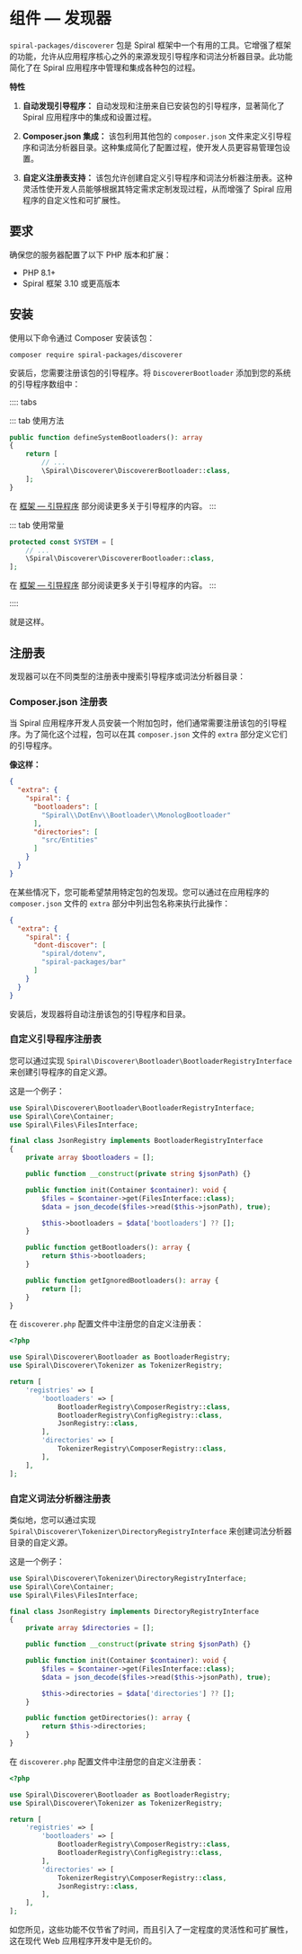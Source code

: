 # 组件 — 发现器

`spiral-packages/discoverer` 包是 Spiral 框架中一个有用的工具。它增强了框架的功能，允许从应用程序核心之外的来源发现引导程序和词法分析器目录。此功能简化了在 Spiral 应用程序中管理和集成各种包的过程。

**特性**

1.  **自动发现引导程序：** 自动发现和注册来自已安装包的引导程序，显著简化了 Spiral 应用程序中的集成和设置过程。

2.  **Composer.json 集成：** 该包利用其他包的 `composer.json` 文件来定义引导程序和词法分析器目录。这种集成简化了配置过程，使开发人员更容易管理包设置。

3.  **自定义注册表支持：** 该包允许创建自定义引导程序和词法分析器注册表。这种灵活性使开发人员能够根据其特定需求定制发现过程，从而增强了 Spiral 应用程序的自定义性和可扩展性。

## 要求

确保您的服务器配置了以下 PHP 版本和扩展：

-   PHP 8.1+
-   Spiral 框架 3.10 或更高版本

## 安装

使用以下命令通过 Composer 安装该包：

```terminal
composer require spiral-packages/discoverer
```

安装后，您需要注册该包的引导程序。将 `DiscovererBootloader` 添加到您的系统的引导程序数组中：

:::: tabs

::: tab 使用方法

```php app/src/Application/Kernel.php
public function defineSystemBootloaders(): array
{
    return [
        // ...
        \Spiral\Discoverer\DiscovererBootloader::class,
    ];
}
```

在 [框架 — 引导程序](../framework/bootloaders.md) 部分阅读更多关于引导程序的内容。
:::

::: tab 使用常量

```php app/src/Application/Kernel.php
protected const SYSTEM = [
    // ...
    \Spiral\Discoverer\DiscovererBootloader::class,
];
```

在 [框架 — 引导程序](../framework/bootloaders.md) 部分阅读更多关于引导程序的内容。
:::

::::

就是这样。

## 注册表

发现器可以在不同类型的注册表中搜索引导程序或词法分析器目录：

### Composer.json 注册表

当 Spiral 应用程序开发人员安装一个附加包时，他们通常需要注册该包的引导程序。为了简化这个过程，包可以在其 `composer.json` 文件的 `extra` 部分定义它们的引导程序。

**像这样：**

```json vendor/spiral/dotenv/composer.json
{
  "extra": {
    "spiral": {
      "bootloaders": [
        "Spiral\\DotEnv\\Bootloader\\MonologBootloader"
      ],
      "directories": [
        "src/Entities"
      ]
    }
  }
}
```

在某些情况下，您可能希望禁用特定包的包发现。您可以通过在应用程序的 `composer.json` 文件的 `extra` 部分中列出包名称来执行此操作：

```json composer.json
{
  "extra": {
    "spiral": {
      "dont-discover": [
        "spiral/dotenv",
        "spiral-packages/bar"
      ]
    }
  }
}
```

安装后，发现器将自动注册该包的引导程序和目录。

### 自定义引导程序注册表

您可以通过实现 `Spiral\Discoverer\Bootloader\BootloaderRegistryInterface` 来创建引导程序的自定义源。

这是一个例子：

```php
use Spiral\Discoverer\Bootloader\BootloaderRegistryInterface;
use Spiral\Core\Container;
use Spiral\Files\FilesInterface;

final class JsonRegistry implements BootloaderRegistryInterface
{
    private array $bootloaders = [];

    public function __construct(private string $jsonPath) {}

    public function init(Container $container): void {
        $files = $container->get(FilesInterface::class);
        $data = json_decode($files->read($this->jsonPath), true);

        $this->bootloaders = $data['bootloaders'] ?? [];
    }

    public function getBootloaders(): array {
        return $this->bootloaders;
    }

    public function getIgnoredBootloaders(): array {
        return [];
    }
}
```

在 `discoverer.php` 配置文件中注册您的自定义注册表：

```php app/config/discoverer.php
<?php

use Spiral\Discoverer\Bootloader as BootloaderRegistry;
use Spiral\Discoverer\Tokenizer as TokenizerRegistry;

return [
    'registries' => [
        'bootloaders' => [
            BootloaderRegistry\ComposerRegistry::class,
            BootloaderRegistry\ConfigRegistry::class,
            JsonRegistry::class,
        ],
        'directories' => [
            TokenizerRegistry\ComposerRegistry::class,
        ],
    ],
];
```

### 自定义词法分析器注册表

类似地，您可以通过实现 `Spiral\Discoverer\Tokenizer\DirectoryRegistryInterface` 来创建词法分析器目录的自定义源。

这是一个例子：

```php
use Spiral\Discoverer\Tokenizer\DirectoryRegistryInterface;
use Spiral\Core\Container;
use Spiral\Files\FilesInterface;

final class JsonRegistry implements DirectoryRegistryInterface
{
    private array $directories = [];

    public function __construct(private string $jsonPath) {}

    public function init(Container $container): void {
        $files = $container->get(FilesInterface::class);
        $data = json_decode($files->read($this->jsonPath), true);

        $this->directories = $data['directories'] ?? [];
    }

    public function getDirectories(): array {
        return $this->directories;
    }
}
```

在 `discoverer.php` 配置文件中注册您的自定义注册表：

```php app/config/discoverer.php
<?php

use Spiral\Discoverer\Bootloader as BootloaderRegistry;
use Spiral\Discoverer\Tokenizer as TokenizerRegistry;

return [
    'registries' => [
        'bootloaders' => [
            BootloaderRegistry\ComposerRegistry::class,
            BootloaderRegistry\ConfigRegistry::class,
        ],
        'directories' => [
            TokenizerRegistry\ComposerRegistry::class,
            JsonRegistry::class,
        ],
    ],
];
```

如您所见，这些功能不仅节省了时间，而且引入了一定程度的灵活性和可扩展性，这在现代 Web 应用程序开发中是无价的。
